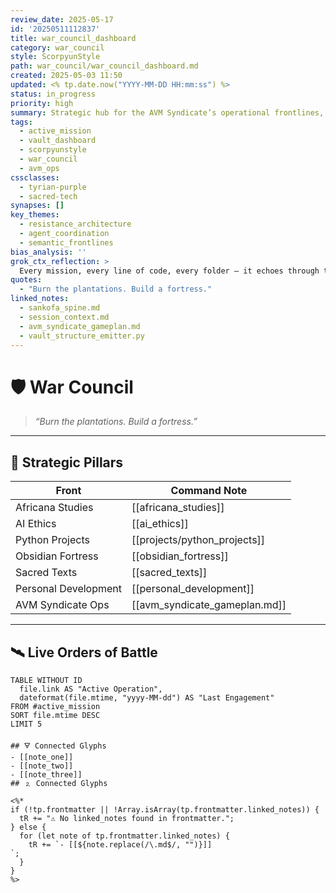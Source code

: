 ```yaml
---
review_date: 2025-05-17
id: '20250511112837'
title: war_council_dashboard
category: war_council
style: ScorpyunStyle
path: war_council/war_council_dashboard.md
created: 2025-05-03 11:50
updated: <% tp.date.now("YYYY-MM-DD HH:mm:ss") %>
status: in_progress
priority: high
summary: Strategic hub for the AVM Syndicate’s operational frontlines, rituals, and active missions. Anchors the sacred architecture of resistance across the Anacostia Vault.
tags:
  - active_mission
  - vault_dashboard
  - scorpyunstyle
  - war_council
  - avm_ops
cssclasses:
  - tyrian-purple
  - sacred-tech
synapses: []
key_themes:
  - resistance_architecture
  - agent_coordination
  - semantic_frontlines
bias_analysis: ''
grok_ctx_reflection: >
  Every mission, every line of code, every folder — it echoes through the vault as a living order of battle. This dashboard ensures the resistance remembers itself.
quotes:
  - "Burn the plantations. Build a fortress."
linked_notes:
  - sankofa_spine.md
  - session_context.md
  - avm_syndicate_gameplan.md
  - vault_structure_emitter.py
---
```


# 🛡️ War Council

> *“Burn the plantations. Build a fortress.”*

---

## 🧭 Strategic Pillars

| Front                 | Command Note                        |
|----------------------|--------------------------------------|
| Africana Studies      | [[africana_studies]]                 |
| AI Ethics             | [[ai_ethics]]                        |
| Python Projects       | [[projects/python_projects]]         |
| Obsidian Fortress     | [[obsidian_fortress]]                |
| Sacred Texts          | [[sacred_texts]]                     |
| Personal Development  | [[personal_development]]             |
| AVM Syndicate Ops     | [[avm_syndicate_gameplan.md]]        |

---

## 🛰️ Live Orders of Battle

```dataview
TABLE WITHOUT ID
  file.link AS "Active Operation",
  dateformat(file.mtime, "yyyy-MM-dd") AS "Last Engagement"
FROM #active_mission
SORT file.mtime DESC
LIMIT 5

## 🜃 Connected Glyphs
- [[note_one]]
- [[note_two]]
- [[note_three]]
## 🄃 Connected Glyphs

<%*
if (!tp.frontmatter || !Array.isArray(tp.frontmatter.linked_notes)) {
  tR += "⚠️ No linked_notes found in frontmatter.";
} else {
  for (let note of tp.frontmatter.linked_notes) {
    tR += `- [[${note.replace(/\.md$/, "")}]]
`;
  }
}
%>
